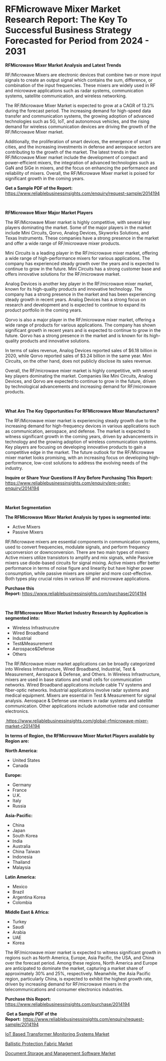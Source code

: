<p><h1>RFMicrowave Mixer Market Research Report: The Key To Successful Business Strategy Forecasted for Period from 2024 - 2031</h1></p><p><strong>RFMicrowave Mixer Market Analysis and Latest Trends</strong></p>
<p><p>RF/Microwave Mixers are electronic devices that combine two or more input signals to create an output signal which contains the sum, difference, or combination of the input frequencies. These mixers are widely used in RF and microwave applications such as radar systems, communication systems, satellite communication, and wireless networking.</p><p>The RF/Microwave Mixer Market is expected to grow at a CAGR of 13.2% during the forecast period. The increasing demand for high-speed data transfer and communication systems, the growing adoption of advanced technologies such as 5G, IoT, and autonomous vehicles, and the rising demand for wireless communication devices are driving the growth of the RF/Microwave Mixer market.</p><p>Additionally, the proliferation of smart devices, the emergence of smart cities, and the increasing investments in defense and aerospace sectors are contributing to the growth of the market. The latest trends in the RF/Microwave Mixer market include the development of compact and power-efficient mixers, the integration of advanced technologies such as GaN and SiGe in mixers, and the focus on enhancing the performance and reliability of mixers. Overall, the RF/Microwave Mixer market is poised for significant growth in the coming years.</p></p>
<p><strong>Get a Sample PDF of the Report:&nbsp;</strong> <a href="https://www.reliablebusinessinsights.com/enquiry/request-sample/2014194">https://www.reliablebusinessinsights.com/enquiry/request-sample/2014194</a></p>
<p>&nbsp;</p>
<p><strong>RFMicrowave Mixer Major Market Players</strong></p>
<p><p>The RF/Microwave Mixer market is highly competitive, with several key players dominating the market. Some of the major players in the market include Mini Circuits, Qorvo, Analog Devices, Skyworks Solutions, and Texas Instruments. These companies have a strong presence in the market and offer a wide range of RF/microwave mixer products.</p><p>Mini Circuits is a leading player in the RF/microwave mixer market, offering a wide range of high-performance mixers for various applications. The company has experienced steady growth over the years and is expected to continue to grow in the future. Mini Circuits has a strong customer base and offers innovative solutions for the RF/microwave market.</p><p>Analog Devices is another key player in the RF/microwave mixer market, known for its high-quality products and innovative technology. The company has a strong presence in the market and has been experiencing steady growth in recent years. Analog Devices has a strong focus on research and development and is expected to continue to expand its product portfolio in the coming years.</p><p>Qorvo is also a major player in the RF/microwave mixer market, offering a wide range of products for various applications. The company has shown significant growth in recent years and is expected to continue to grow in the future. Qorvo has a strong presence in the market and is known for its high-quality products and innovative solutions.</p><p>In terms of sales revenue, Analog Devices reported sales of $6.18 billion in 2020, while Qorvo reported sales of $3.24 billion in the same year. Mini Circuits, on the other hand, does not publicly disclose its sales revenue.</p><p>Overall, the RF/microwave mixer market is highly competitive, with several key players dominating the market. Companies like Mini Circuits, Analog Devices, and Qorvo are expected to continue to grow in the future, driven by technological advancements and increasing demand for RF/microwave products.</p></p>
<p>&nbsp;</p>
<p><strong>What Are The Key Opportunities For RFMicrowave Mixer Manufacturers?</strong></p>
<p><p>The RF/Microwave mixer market is experiencing steady growth due to the increasing demand for high-frequency devices in various applications such as communication, aerospace, and defense. The market is expected to witness significant growth in the coming years, driven by advancements in technology and the growing adoption of wireless communication systems. Key players are focusing on developing innovative products to gain a competitive edge in the market. The future outlook for the RF/Microwave mixer market looks promising, with an increasing focus on developing high-performance, low-cost solutions to address the evolving needs of the industry.</p></p>
<p><strong>Inquire or Share Your Questions If Any Before Purchasing This Report:</strong> <a href="https://www.reliablebusinessinsights.com/enquiry/pre-order-enquiry/2014194">https://www.reliablebusinessinsights.com/enquiry/pre-order-enquiry/2014194</a></p>
<p>&nbsp;</p>
<p><strong>Market Segmentation</strong></p>
<p><strong>The RFMicrowave Mixer Market Analysis by types is segmented into:</strong></p>
<p><ul><li>Active Mixers</li><li>Passive Mixers</li></ul></p>
<p><p>RF/Microwave mixers are essential components in communication systems, used to convert frequencies, modulate signals, and perform frequency upconversion or downconversion. There are two main types of mixers: Active mixers utilize transistors to amplify and mix signals, while Passive mixers use diode-based circuits for signal mixing. Active mixers offer better performance in terms of noise figure and linearity but have higher power consumption, while passive mixers are simpler and more cost-effective. Both types play crucial roles in various RF and microwave applications.</p></p>
<p><strong>Purchase this Report:&nbsp;</strong><a href="https://www.reliablebusinessinsights.com/purchase/2014194">https://www.reliablebusinessinsights.com/purchase/2014194</a></p>
<p>&nbsp;</p>
<p><strong>The RFMicrowave Mixer Market Industry Research by Application is segmented into:</strong></p>
<p><ul><li>Wireless Infrastrucutre</li><li>Wired Broadband</li><li>Industrial</li><li>Test&Measurement</li><li>Aerospace&Defense</li><li>Others</li></ul></p>
<p><p>The RF/Microwave mixer market applications can be broadly categorized into Wireless Infrastructure, Wired Broadband, Industrial, Test & Measurement, Aerospace & Defense, and Others. In Wireless Infrastructure, mixers are used in base stations and small cells for communication networks. Wired Broadband applications include cable TV systems and fiber-optic networks. Industrial applications involve radar systems and medical equipment. Mixers are essential in Test & Measurement for signal analysis. Aerospace & Defense use mixers in radar systems and satellite communication. Other applications include automotive radar and consumer electronics.</p></p>
<p><a href="https://www.reliablebusinessinsights.com/global-rfmicrowave-mixer-market-r2014194">&nbsp;https://www.reliablebusinessinsights.com/global-rfmicrowave-mixer-market-r2014194</a></p>
<p><strong>In terms of Region, the RFMicrowave Mixer Market Players available by Region are:</strong></p>
<p>
    <p> <strong> North America: </strong>
        <ul>
            <li>United States</li>
            <li>Canada</li>
        </ul>
        </p> 
    <p> <strong> Europe: </strong>
        <ul>
            <li>Germany</li>
            <li>France</li>
            <li>U.K.</li>
            <li>Italy</li>
            <li>Russia</li>
        </ul>
        </p> 
    <p> <strong> Asia-Pacific: </strong>
        <ul>
            <li>China</li>
            <li>Japan</li>
            <li>South Korea</li>
            <li>India</li>
            <li>Australia</li>
            <li>China Taiwan</li>
            <li>Indonesia</li>
            <li>Thailand</li>
            <li>Malaysia</li>
        </ul>
        </p> 
    <p> <strong> Latin America: </strong>
        <ul>
            <li>Mexico</li>
            <li>Brazil</li>
            <li>Argentina Korea</li>
            <li>Colombia</li>
        </ul>
        </p> 
    <p> <strong> Middle East & Africa: </strong>
        <ul>
            <li>Turkey</li>
            <li>Saudi</li>
            <li>Arabia</li>
            <li>UAE</li>
            <li>Korea</li>
        </ul>
    </p>
    </p>
<p><p>The RF/microwave mixer market is expected to witness significant growth in regions such as North America, Europe, Asia Pacific, the USA, and China over the forecast period. Among these regions, North America and Europe are anticipated to dominate the market, capturing a market share of approximately 30% and 25%, respectively. Meanwhile, the Asia Pacific region, particularly China, is expected to exhibit the highest growth rate, driven by increasing demand for RF/microwave mixers in the telecommunications and consumer electronics industries.</p></p>
<p><strong>Purchase this Report: </strong><a href="https://www.reliablebusinessinsights.com/purchase/2014194">https://www.reliablebusinessinsights.com/purchase/2014194</a></p>
<p>&nbsp;<strong>Get a Sample PDF of the Report:&nbsp;&nbsp;</strong><a href="https://www.reliablebusinessinsights.com/enquiry/request-sample/2014194">https://www.reliablebusinessinsights.com/enquiry/request-sample/2014194</a></p>
<p><strong></strong></p>
<p><p><a href="https://github.com/LibbySpencer2018/Market-Research-Report-List-1/blob/main/iot-based-transformer-monitoring-systems-market.md">IoT Based Transformer Monitoring Systems Market</a></p><p><a href="https://github.com/amapolalg/Market-Research-Report-List-1/blob/main/ballistic-protection-fabric-market.md">Ballistic Protection Fabric Market</a></p><p><a href="https://github.com/ashman753/Market-Research-Report-List-1/blob/main/document-storage-and-management-software-market.md">Document Storage and Management Software Market</a></p></p>